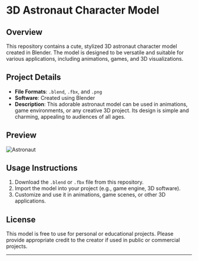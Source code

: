 # 3D Astronaut Character Model

## Overview
This repository contains a cute, stylized 3D astronaut character model created in Blender. The model is designed to be versatile and suitable for various applications, including animations, games, and 3D visualizations.

## Project Details

- **File Formats**: `.blend`, `.fbx`, and `.png`
- **Software**: Created using Blender
- **Description**: This adorable astronaut model can be used in animations, game environments, or any creative 3D project. Its design is simple and charming, appealing to audiences of all ages.

## Preview

![Astronaut](https://github.com/user-attachments/assets/0d1e27d9-d89f-4a6b-857e-3c8d641a46dc)

## Usage Instructions

1. Download the `.blend` or `.fbx` file from this repository.
2. Import the model into your project (e.g., game engine, 3D software).
3. Customize and use it in animations, game scenes, or other 3D applications.

## License

This model is free to use for personal or educational projects. Please provide appropriate credit to the creator if used in public or commercial projects.

---



